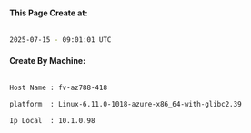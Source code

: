 
   
#### This Page Create at:

```bash

2025-07-15 - 09:01:01 UTC

```

#### Create By Machine:

```bash

Host Name : fv-az788-418

platform  : Linux-6.11.0-1018-azure-x86_64-with-glibc2.39

Ip Local  : 10.1.0.98

```

